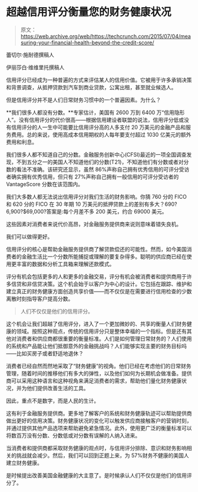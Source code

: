 # 超越信用评分衡量您的财务健康状况 

> 原文：<https://web.archive.org/web/https://techcrunch.com/2015/07/04/measuring-your-financial-health-beyond-the-credit-score/>

蕾切尔·施耐德撰稿人

伊丽莎白·维维里托撰稿人

信用评分已经成为一种普遍的方式来评估某人的信用价值。它被用于许多承销决策和背景调查，从抵押贷款到汽车到商业贷款，公寓出租，甚至就业候选人。

但是信用评分并不是人们日常财务习惯中的一个普遍因素。为什么？

**我们很多人都没有分数。**专家估计，美国有 2600 万到 6400 万“信用隐形人”。没有信用评分的代价很高——根据信用建设者联盟的说法，信用评分低或没有信用评分的人一生中可能要比信用评分高的人多支付 20 万美元的金融产品和服务费用。总的来说，使用高成本信用期权的人每年要支付超过 1030 亿美元的额外费用和利息。

我们很多人都不知道自己的分数。金融服务创新中心(CFSI)最近的一项全国调查发现，不到五分之一的美国人不知道他们的分数(T21)，不知道他们有分数或者对分数的看法不准确。该研究还显示，虽然 86%声称自己拥有优秀信用的可评分受访者确实拥有优秀信用，但只有 27%声称自己拥有一般信用的可评分受访者的 VantageScore 分数在该范围内。

我们大多数人都无法说出信用评分对我们生活的财务影响。你猜 760 分的 FICO 和 620 分的 FICO 在 30 年期 10 万美元的抵押贷款上的差别有多大？$690?$6,900?$69,000?答案是:每个月差不多 200 美元，约合 69000 美元。

这些因素对消费者来说代价高昂，对金融服务提供商来说则意味着错失良机。

我们可以做得更好。

信用评分的核心是帮助金融服务提供商了解贷款偿还的可能性。然而，如今美国消费者的金融生活比一个分数所能捕捉或理解的要复杂得多。聪明的供应商已经在使用更丰富的数据和分析工具箱来理解还款模式。

评分有机会包括更多的人和更多的金融交易，评分有机会被消费者和提供商用于许多信贷和非信贷决策。这个机会始于以客户为中心的设计。它包括在跟踪、维护和建立真正的财务健康方面创造共享价值——而不仅仅是在需要进行信用检查的少数离散时刻指导客户提高分数。

> 人们不仅仅是他们的信用评分。

这个机会让我们超越了信用评分，进入了一个更加微妙的、共享的衡量人们财务健康的领域。按照这种观点，传统的信用评分只是整体幸福的一个指标。但是还有其他对消费者和供应商都很重要的衡量标准。人们是如何管理日常财务的？人们使用的系统和产品能让他们抵御意外的金融挑战吗？人们能够实现主要的财务目标吗——比如买房子或者舒适地退休？

消费者已经自然而然地采取了“财务健康”的视角。他们已经在考虑他们的日常财务管理，随着时间的推移他们有多大的弹性，以及他们如何为长期机会做准备。提供商可以采用这种语言和这种视角来满足消费者的需求，帮助他们量化财务健康状况，并为他们提供改善生活的工具。

因此，重点不是数字，而是人民的生计。

这有利于金融服务提供商。更多地了解客户的系统和财务健康轨迹可以帮助提供商做出更好的信用决策。财务健康状况的变化可以触发供应商接触客户的营销时刻，并通过提供其他产品选项来帮助避免紧急情况。此外，使用更广泛的衡量标准可以将数百万没有分数、分数低或对分数有误解的人纳入进来。

当消费者和提供商都采取财务健康的观点时，与信用评分排除、意识和财务影响相关的挑战就会减少。然后，我们可以回到正题上来，为 57%财务不健康的美国人建立财务健康。

是时候提出改善美国金融健康的大主意了。是时候承认人们不仅仅是他们的信用评分了。